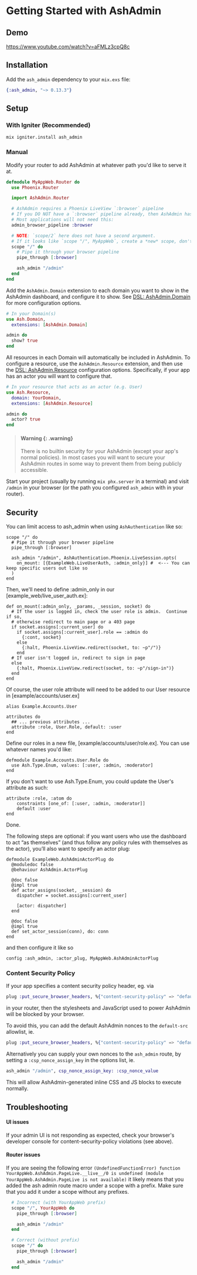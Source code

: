 <!--
SPDX-FileCopyrightText: 2020 ash_admin contributors <https://github.com/ash-project/ash_admin/graphs.contributors>

SPDX-License-Identifier: MIT
-->

# Getting Started with AshAdmin

## Demo

https://www.youtube.com/watch?v=aFMLz3cpQ8c

## Installation

Add the `ash_admin` dependency to your `mix.exs` file:

```elixir
{:ash_admin, "~> 0.13.3"}
```

## Setup

<!-- tabs-open -->

### With Igniter (Recommended)

```
mix igniter.install ash_admin
```

### Manual

Modify your router to add AshAdmin at whatever path you'd like to serve it at.

```elixir
defmodule MyAppWeb.Router do
  use Phoenix.Router

  import AshAdmin.Router

  # AshAdmin requires a Phoenix LiveView `:browser` pipeline
  # If you DO NOT have a `:browser` pipeline already, then AshAdmin has a `:browser` pipeline
  # Most applications will not need this:
  admin_browser_pipeline :browser

  # NOTE: `scope/2` here does not have a second argument.
  # If it looks like `scope "/", MyAppWeb`, create a *new* scope, don't copy the contents into your scope
  scope "/" do
    # Pipe it through your browser pipeline
    pipe_through [:browser]

    ash_admin "/admin"
  end
end
```

<!-- tabs-close -->

Add the `AshAdmin.Domain` extension to each domain you want to show in the AshAdmin dashboard, and configure it to show. See [DSL: AshAdmin.Domain](/documentation/dsls/DSL-AshAdmin.Domain.md) for more configuration options.

```elixir
# In your Domain(s)
use Ash.Domain,
  extensions: [AshAdmin.Domain]

admin do
  show? true
end
```

All resources in each Domain will automatically be included in AshAdmin. To configure a resource, use the `AshAdmin.Resource` extension, and then use the [DSL: AshAdmin.Resource](/documentation/dsls/DSL-AshAdmin.Resource.md) configuration options. Specifically, if your app has an actor you will want to configure that.

```elixir
# In your resource that acts as an actor (e.g. User)
use Ash.Resource,
  domain: YourDomain,
  extensions: [AshAdmin.Resource]

admin do
  actor? true
end
```


> #### Warning {: .warning}
>
> There is no builtin security for your AshAdmin (except your app's normal policies). In most cases you will want to secure your AshAdmin routes in some way to prevent them from being publicly accessible.

Start your project (usually by running `mix phx.server` in a terminal) and visit `/admin` in your browser (or the path you configured `ash_admin` with in your router).

## Security

You can limit access to ash_admin when using `AshAuthentication` like so:
```
scope "/" do
  # Pipe it through your browser pipeline
  pipe_through [:browser]

  ash_admin "/admin", AshAuthentication.Phoenix.LiveSession.opts(
    on_mount: [{ExampleWeb.LiveUserAuth, :admin_only}] #  <--- You can keep specific users out like so
  )
end
```

Then, we'll need to define :admin_only in our [example_web/live_user_auth.ex]:
```
def on_mount(:admin_only, _params, _session, socket) do
  # If the user is logged in, check the user role is admin.  Continue if so,
  # otherwise redirect to main page or a 403 page
  if socket.assigns[:current_user] do
    if socket.assigns[:current_user].role == :admin do
      {:cont, socket}
    else
      {:halt, Phoenix.LiveView.redirect(socket, to: ~p"/")}
    end
  # If user isn't logged in, redirect to sign in page
  else
    {:halt, Phoenix.LiveView.redirect(socket, to: ~p"/sign-in")}
  end
end
```

Of course, the user role attribute will need to be added to our User resource in [example/accounts/user.ex]
```
alias Example.Accounts.User

attributes do
  ## ... previous attributes ...
  attribute :role, User.Role, default: :user  
end
```
Define our roles in a new file, [example/accounts/user/role.ex].  You can use whatever names you'd like:
```
defmodule Example.Accounts.User.Role do
  use Ash.Type.Enum, values: [:user, :admin, :moderator] 
end
```
If you don't want to use Ash.Type.Enum, you could update the User's attribute as such:
```
attribute :role, :atom do
    constraints [one_of: [:user, :admin, :moderator]]
    default :user
end
```
Done.  

The following steps are optional:
if you want users who use the dashboard to act “as themselves” (and thus follow any policy rules with themselves as the actor), you’ll also want to specify an actor plug:
```
defmodule ExampleWeb.AshAdminActorPlug do
  @moduledoc false
  @behaviour AshAdmin.ActorPlug

  @doc false
  @impl true
  def actor_assigns(socket, _session) do
    dispatcher = socket.assigns[:current_user]

    [actor: dispatcher]
  end

  @doc false
  @impl true
  def set_actor_session(conn), do: conn
end
```
and then configure it like so
```
config :ash_admin, :actor_plug, MyAppWeb.AshAdminActorPlug
```

### Content Security Policy

If your app specifies a content security policy header, eg. via

```elixir
plug :put_secure_browser_headers, %{"content-security-policy" => "default-src 'self'"}
```

in your router, then the stylesheets and JavaScript used to power AshAdmin will be blocked by your browser.

To avoid this, you can add the default AshAdmin nonces to the `default-src` allowlist, ie.

```elixir
plug :put_secure_browser_headers, %{"content-security-policy" => "default-src 'nonce-ash_admin-Ed55GFnX' 'self'"}
```

Alternatively you can supply your own nonces to the `ash_admin` route, by setting a `:csp_nonce_assign_key` in the options list, ie.

```elixir
ash_admin "/admin", csp_nonce_assign_key: :csp_nonce_value
```

This will allow AshAdmin-generated inline CSS and JS blocks to execute normally.

## Troubleshooting

#### UI issues

If your admin UI is not responding as expected, check your browser's developer console for content-security-policy violations (see above).

#### Router issues

If you are seeing the following error `(UndefinedFunctionError) function YourAppWeb.AshAdmin.PageLive.__live__/0 is undefined (module YourAppWeb.AshAdmin.PageLive is not available)` it likely means that you added the ash admin route macro under a scope with a prefix. Make sure that you add it under a scope without any prefixes.

```elixir
  # Incorrect (with YourAppWeb prefix)
  scope "/", YourAppWeb do
    pipe_through [:browser]

    ash_admin "/admin"
  end

  # Correct (without prefix)
  scope "/" do
    pipe_through [:browser]

    ash_admin "/admin"
  end
```
